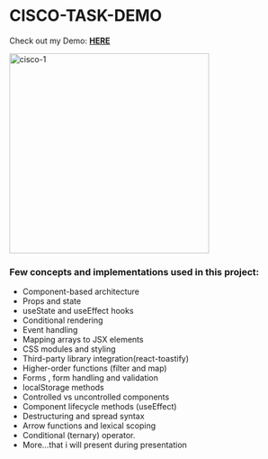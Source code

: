 # CISCO-TASK-DEMO

Check out my Demo: [**HERE**](https://delicate-sopapillas-7c4e22.netlify.app/)

<img width="355" alt="cisco-1" src="https://user-images.githubusercontent.com/132091515/235232599-42b5dfce-88d4-4982-a0d7-7b85ab70411e.png">

### Few concepts and implementations used in this project:


 * Component-based architecture
 * Props and state
 * useState and useEffect hooks
 * Conditional rendering
 * Event handling
 * Mapping arrays to JSX elements
 * CSS modules and styling
 * Third-party library integration(react-toastify)
 * Higher-order functions (filter and map)
 * Forms , form handling and validation
 * localStorage methods
 * Controlled vs uncontrolled components
 * Component lifecycle methods (useEffect)
 * Destructuring and spread syntax
 * Arrow functions and lexical scoping
 * Conditional (ternary) operator.
 * More...that i will present during presentation


